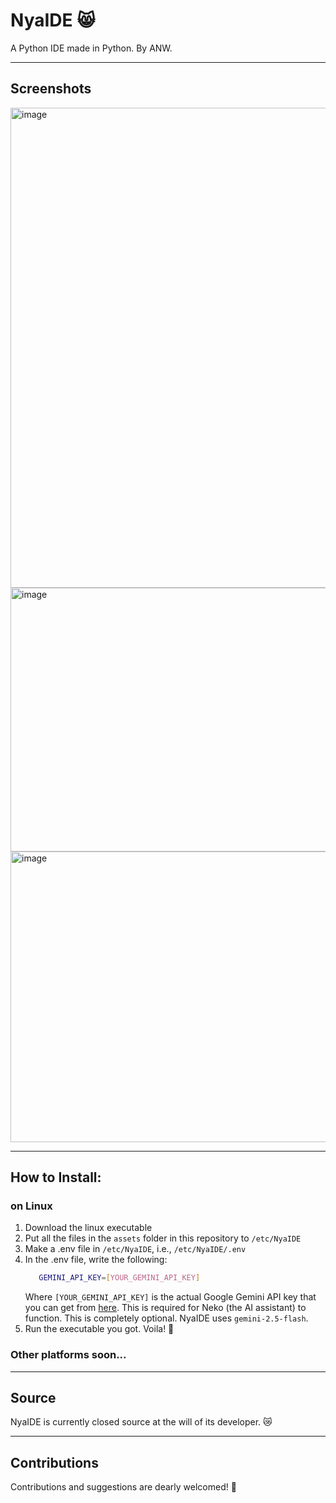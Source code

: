 # NyaIDE 😸
A Python IDE made in Python. By ANW.

---

## Screenshots
<img width="1366" height="768" alt="image" src="https://github.com/user-attachments/assets/0e379715-66b5-45e6-a5ae-80c9518d3c31" />
<img width="625" height="422" alt="image" src="https://github.com/user-attachments/assets/331a3b16-79a7-4624-9830-f18d5d0c93e3" />
<img width="848" height="465" alt="image" src="https://github.com/user-attachments/assets/59b19241-b413-4b62-801f-35bdbe00194a" />

---

## How to Install:
### on Linux

1. Download the linux executable
2. Put all the files in the `assets` folder in this repository to `/etc/NyaIDE`
3. Make a .env file in `/etc/NyaIDE`, i.e., `/etc/NyaIDE/.env`
4. In the .env file, write the following:
   ```bash
      GEMINI_API_KEY=[YOUR_GEMINI_API_KEY]
   ```
   Where `[YOUR_GEMINI_API_KEY]` is the actual Google Gemini API key that you can get from [here](https://aistudio.google.com/api-keys).
   This is required for Neko (the AI assistant) to function. This is completely optional. NyaIDE uses `gemini-2.5-flash`.
5. Run the executable you got. Voila! 🎊

### Other platforms soon...

---

## Source
NyaIDE is currently closed source at the will of its developer. 😿

---

## Contributions
Contributions and suggestions are dearly welcomed! 💖
